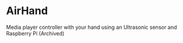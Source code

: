 # AirHand
Media player controller with your hand using an Ultrasonic sensor and Raspberry Pi (Archived)
